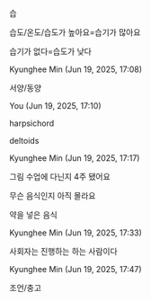 습

습도/온도/습도가 높아요=습기가 많아요

습기가 없다=습도가 낮다

Kyunghee Min (Jun 19, 2025, 17:08)

서양/동양

You (Jun 19, 2025, 17:10)

harpsichord

deltoids

Kyunghee Min (Jun 19, 2025, 17:17)

그림 수업에 다닌지 4주 됐어요

무슨 음식인지 아직 몰라요

약을 넣은 음식

Kyunghee Min (Jun 19, 2025, 17:33)

사회자는 진행하는 하는 사람이다

Kyunghee Min (Jun 19, 2025, 17:47)

조언/충고